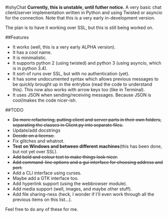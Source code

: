 #ishyChat
**Currently, this is unstable, until futher notice.**
A very basic chat client/server implementation written in Python and using Twisted or asyncio for the connection.
Note that this is a very early in-development version.

The plan is to have it working over SSL, but this is still being worked on.

##Features
* It works (well, this is a very early ALPHA version).
* It has a cool name.
* It is minimalistic.
* It supports python 2 (using twisted) and python 3 (using asyncio, which is in python 3.4).
* It sort-of runs over SSL, but with no authentication (yet).
* It has some undocumented syntax which allows previous messages to be quickly brought up in the entrybox (read the code to understand this). This now also works with arrow keys too (like in Terminal).
* It uses JSON when sending/receiving messages. Because JSON is cool/makes the code nicer-ish.

##TODO
* ~~Do more refactoring, putting client and server parts in their own folders, separating the classes in Client.py into separate files.~~
* Update/add docstrings
* ~~Decide on a license.~~
* Fix glitches and whatnot.
* **Test on Windows and between different machines**(this has been done, but not yet over SSL).
* ~~Add bold and colour text to make things look nicer.~~
* ~~Add command-line options and a gui interface for choosing address and port.~~
* Add a CLI interface using curses.
* Maybe add a GTK interface too.
* Add hyperlink support (using the webbrowser module).
* Add media support (well, images, and maybe other stuff).
* Add file sharing-ness (heck, I wonder if I'll even work through all the previous items on this list...).

Feel free to do any of these for me.
